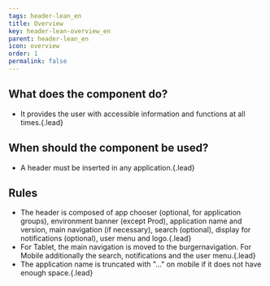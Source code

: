 ```yaml
---
tags: header-lean_en
title: Overview
key: header-lean-overview_en
parent: header-lean_en
icon: overview
order: 1
permalink: false  
---
```


## What does the component do?
* It provides the user with accessible information and functions at all times.{.lead}

## When should the component be used?
* A header must be inserted in any application.{.lead}

## Rules
* The header is composed of app chooser (optional, for application groups), environment banner (except Prod), application name and version, main navigation (if necessary), search (optional), display for notifications (optional), <sbb-link variant="inline" type="button" href="/{{page. lang}}/design-system/lean/components/usermenu">user menu</sbb-link> and <sbb-link variant="inline" type="button" href="/{{page.lang}}/design-system/lean/basics/brand">logo</sbb-link>.{.lead}
* For Tablet, the main navigation is moved to the burgernavigation. For Mobile additionally the search, notifications and the user menu.{.lead}
* The application name is truncated with "..." on mobile if it does not have enough space.{.lead}